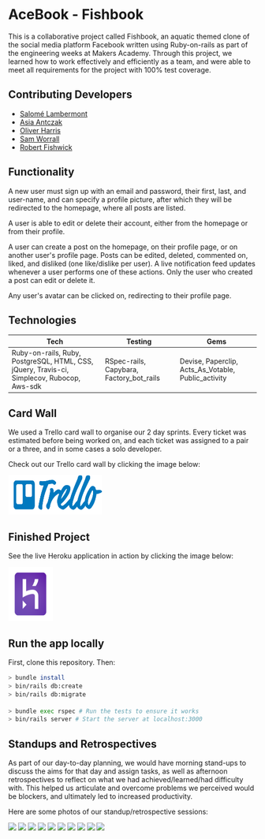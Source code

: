 # AceBook - Fishbook

This is a collaborative project called Fishbook, an aquatic themed clone of the social media platform Facebook written using Ruby-on-rails as part of the engineering weeks at Makers Academy. Through this project, we learned how to work effectively and efficiently as a team, and were able to meet all requirements for the project with 100% test coverage.


## Contributing Developers
- [Salomé Lambermont](https://github.com/Slambermont)
- [Asia Antczak](https://github.com/asiaantczak)
- [Oliver Harris](https://github.com/revilo1882)
- [Sam Worrall](https://github.com/samworrall)
- [Robert Fishwick](https://github.com/afishcalledrob)


## Functionality

 A new user must sign up with an email and password, their first, last, and user-name, and can specify a profile picture, after which they will be redirected to the homepage, where all posts are listed.

 A user is able to edit or delete their account, either from the homepage or from their profile.

A user can create a post on the homepage, on their profile page, or on another user's profile page. Posts can be edited, deleted, commented on, liked, and disliked (one like/dislike per user). A live notification feed updates whenever a user performs one of these actions. Only the user who created a post can edit or delete it.

Any user's avatar can be clicked on, redirecting to their profile page.


## Technologies

| Tech | Testing | Gems |
|---|---|---|
| Ruby-on-rails, Ruby, PostgreSQL, HTML, CSS, jQuery, Travis-ci, Simplecov, Rubocop, Aws-sdk | RSpec-rails, Capybara, Factory_bot_rails | Devise, Paperclip, Acts_As_Votable, Public_activity |


## Card Wall
We used a Trello card wall to organise our 2 day sprints. Every ticket was estimated before being worked on, and each ticket was assigned to a pair or a three, and in some cases a solo developer.

Check out our Trello card wall by clicking the image below:

<a href="https://trello.com/b/FfooEp0e/acebook-lahwf"><img src="logos/Trello.png" height="80" width="190"></a>


## Finished Project

See the live Heroku application in action by clicking the image below:

<a href="https://morning-everglades-97311.herokuapp.com/"><img src="logos/Heroku.png" height="110" width="90"></a>


## Run the app locally

First, clone this repository. Then:

```bash
> bundle install
> bin/rails db:create
> bin/rails db:migrate

> bundle exec rspec # Run the tests to ensure it works
> bin/rails server # Start the server at localhost:3000
```


## Standups and Retrospectives

As part of our day-to-day planning, we would have morning stand-ups to discuss the aims for that day and assign tasks, as well as afternoon retrospectives to reflect on what we had achieved/learned/had difficulty with. This helped us articulate and overcome problems we perceived would be blockers, and ultimately led to increased productivity.

Here are some photos of our standup/retrospective sessions:

<img src="1.jpg">
<img src="2.jpg">
<img src="3.jpg">
<img src="4.jpg">
<img src="5.jpg">
<img src="6.jpg">
<img src="7.jpg">
<img src="8.jpg">
<img src="9.jpg">
<img src="10.jpg">
